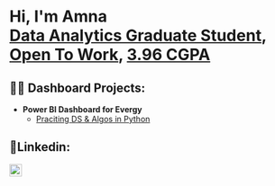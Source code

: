 <h1>Hi, I'm Amna <br/><a href="https://github.com/joshmadakor1">Data Analytics Graduate Student</a>, <a href="https://www.linkedin.com/in/joshmadakor/">Open To Work</a>, <a href="https://www.youtube.com/c/joshmadakor">3.96 CGPA</a></h1>

<h2>👨‍💻 Dashboard Projects:</h2>

- <b>Power BI Dashboard for Evergy</b>
  - [Praciting DS & Algos in Python](https://github.com/joshmadakor1/Algorithms-Practice)


<h2> 🤳Linkedin:</h2>

[<img align="left" alt="JoshMadakor | LinkedIn" width="22px" src="https://cdn.jsdelivr.net/npm/simple-icons@v3/icons/linkedin.svg" />][linkedin]

[linkedin]: https://www.linkedin.com/in/amna-jawed/

<!--
**joshmadakor1/joshmadakor1** is a ✨ _special_ ✨ repository because its `README.md` (this file) appears on your GitHub profile.

Here are some ideas to get you started:

- 🔭 I’m currently working on ...
- 🌱 I’m currently learning ...
- 👯 I’m looking to collaborate on ...
- 🤔 I’m looking for help with ...
- 💬 Ask me about ...
- 📫 How to reach me: ...
- 😄 Pronouns: ...
- ⚡ Fun fact: ...
-->
